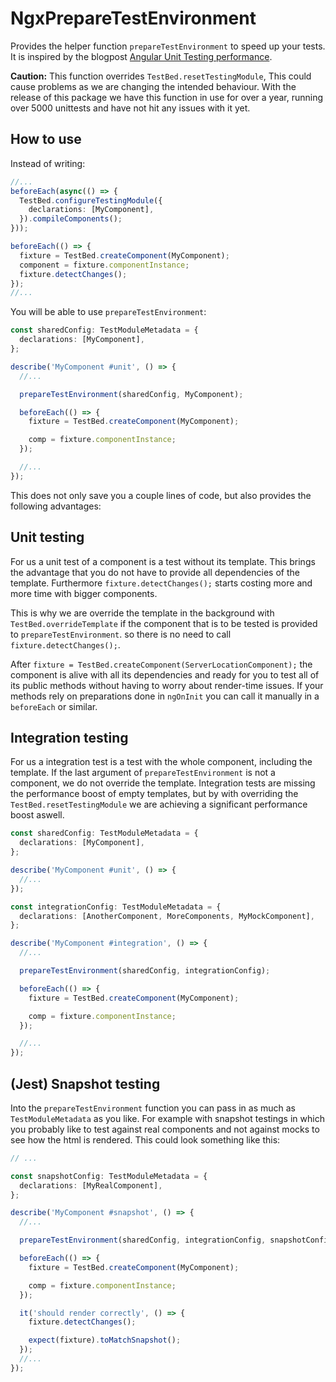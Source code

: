 # NgxPrepareTestEnvironment

Provides the helper function `prepareTestEnvironment` to speed up your tests. It is inspired by the blogpost
[Angular Unit Testing performance](https://blog.angularindepth.com/angular-unit-testing-performance-34363b7345ba).

**Caution:** This function overrides `TestBed.resetTestingModule`,
This could cause problems as we are changing the intended behaviour. With the release of this package we have this
function in use for over a year, running over 5000 unittests and have not hit any issues with it yet.

## How to use

Instead of writing:

```typescript
//...
beforeEach(async(() => {
  TestBed.configureTestingModule({
    declarations: [MyComponent],
  }).compileComponents();
}));

beforeEach(() => {
  fixture = TestBed.createComponent(MyComponent);
  component = fixture.componentInstance;
  fixture.detectChanges();
});
//...
```

You will be able to use `prepareTestEnvironment`:

```typescript
const sharedConfig: TestModuleMetadata = {
  declarations: [MyComponent],
};

describe('MyComponent #unit', () => {
  //...

  prepareTestEnvironment(sharedConfig, MyComponent);

  beforeEach(() => {
    fixture = TestBed.createComponent(MyComponent);

    comp = fixture.componentInstance;
  });

  //...
});
```

This does not only save you a couple lines of code, but also provides the following advantages:

## Unit testing

For us a unit test of a component is a test without its template. This brings the advantage that you do not have to provide
all dependencies of the template.
Furthermore `fixture.detectChanges();` starts costing more and more time with bigger components.

This is why we are override the template in the background with `TestBed.overrideTemplate` if the component that is to be tested is provided to `prepareTestEnvironment`.
so there is no need to call `fixture.detectChanges();`.

After `fixture = TestBed.createComponent(ServerLocationComponent);` the component is alive with all its dependencies and ready for you to test all of its
public methods without having to worry about render-time issues.
If your methods rely on preparations done in `ngOnInit` you can call it manually in a `beforeEach` or similar.

## Integration testing

For us a integration test is a test with the whole component, including the template. If the last argument of `prepareTestEnvironment` is not a component, we do not override the template.
Integration tests are missing the performance boost of empty templates, but by with overriding the `TestBed.resetTestingModule` we are achieving a significant performance boost aswell.

```typescript
const sharedConfig: TestModuleMetadata = {
  declarations: [MyComponent],
};

describe('MyComponent #unit', () => {
  //...
});

const integrationConfig: TestModuleMetadata = {
  declarations: [AnotherComponent, MoreComponents, MyMockComponent],
};

describe('MyComponent #integration', () => {
  //...

  prepareTestEnvironment(sharedConfig, integrationConfig);

  beforeEach(() => {
    fixture = TestBed.createComponent(MyComponent);

    comp = fixture.componentInstance;
  });

  //...
});
```

## (Jest) Snapshot testing

Into the `prepareTestEnvironment` function you can pass in as much as `TestModuleMetadata` as you like. For example with snapshot testings in which you
probably like to test against real components and not against mocks to see how the html is rendered. This could look something like this:

```typescript
// ...

const snapshotConfig: TestModuleMetadata = {
  declarations: [MyRealComponent],
};

describe('MyComponent #snapshot', () => {
  //...

  prepareTestEnvironment(sharedConfig, integrationConfig, snapshotConfig);

  beforeEach(() => {
    fixture = TestBed.createComponent(MyComponent);

    comp = fixture.componentInstance;
  });

  it('should render correctly', () => {
    fixture.detectChanges();

    expect(fixture).toMatchSnapshot();
  });
  //...
});
```
